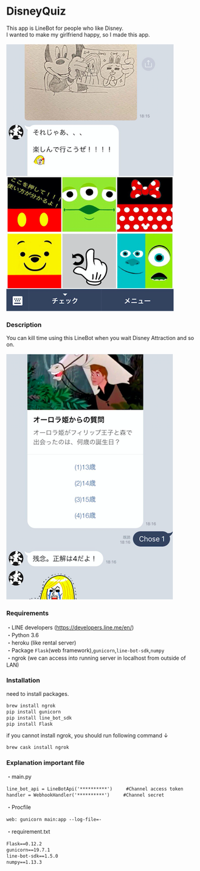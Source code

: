 # DisneyQuiz
This app is LineBot for people who like Disney.</br>
I wanted to make my girlfriend happy, so I made this app.</br></br>
![LineBot sample1](https://github.com/tatatakky/DisneyQuiz/blob/master/picture/samp1.png)
</br>

### Description
You can kill time using this LineBot when you wait Disney Attraction and so on.</br></br>
![LineBot sample2](https://github.com/tatatakky/DisneyQuiz/blob/master/picture/samp2.png)
</br>

### Requirements
・LINE developers (https://developers.line.me/en/)</br>
・Python 3.6</br>
・heroku (like rental server) </br>
・Package `Flask`(web framework),`gunicorn`,`line-bot-sdk`,`numpy`</br>
・ngrok (we can access into running server in localhost from outside of LAN)
</br>

### Installation
need to install packages.
```
brew install ngrok
pip install gunicorn
pip install line_bot_sdk
pip install Flask
```
if you cannot install ngrok, you should run following command ↓
```
brew cask install ngrok
```
### Explanation important file
・main.py
```
line_bot_api = LineBotApi('**********')     #Channel access token
handler = WebhookHandler('**********')     #Channel secret
```

・Procfile
```
web: gunicorn main:app --log-file=-
```

・requirement.txt
```
Flask==0.12.2
gunicorn==19.7.1
line-bot-sdk==1.5.0
numpy==1.13.3
```
